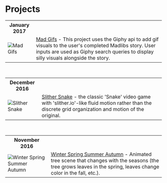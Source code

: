 <h1>Projects</h1>
<table>
  <th>
    January 2017
  </th>
  <tr>
    <td>
      <img src="http://res.cloudinary.com/dkw0kkkgd/image/upload/v1487271035/madGifs_r9v4gk.png" alt="Mad Gifs" >
    </td>
    <td>
      <a href="http://codepen.io/fleemaja/full/YNQeXO/" target="_blank">Mad Gifs</a> - This project uses the Giphy api to add gif visuals to the user's completed Madlibs story. User inputs are used as Giphy search queries to display silly visuals alongside the story.
    </td>
  </tr>
</table>
<br/>
<table>
  <th>
    December 2016
  </th>
  <tr>
    <td>
      <img src="http://res.cloudinary.com/dkw0kkkgd/image/upload/v1484174013/Screen_Shot_2017-01-11_at_4.30.01_PM_wsbedt.png" alt="Slither Snake" >
    </td>
    <td>
      <a href="http://codepen.io/fleemaja/full/zoRPMY/" target="_blank">Slither Snake</a> - the classic 'Snake' video game with 'slither.io'-like fluid motion rather than the discrete grid organization and motion of the original.
    </td>
  </tr>
</table>
<br/>
<table>
  <th>
    November 2016
  </th>
  <tr>
    <td>
      <img src="http://res.cloudinary.com/dkw0kkkgd/image/upload/v1484174019/Screen_Shot_2017-01-11_at_4.22.30_PM_zbqo5l.png" alt="Winter Spring Summer Autumn" >
    </td>
    <td>
      <a href="http://codepen.io/fleemaja/full/bBoBxK/" target="_blank">Winter Spring Summer Autumn</a> - Animated tree scene that changes with the seasons (the tree grows leaves in the spring, leaves change color in the fall, etc.).
    </td>
  </tr>
</table>
